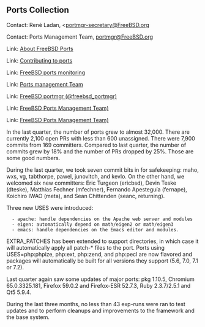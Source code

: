 ## Ports Collection ##

Contact: René Ladan, <portmgr-secretary@FreeBSD.org</email>

Contact: Ports Management Team, <portmgr@FreeBSD.org>

Link:	[About FreeBSD Ports](https://www.FreeBSD.org/ports/)

Link:	[Contributing to ports](https://www.freebsd.org/doc/en_US.ISO8859-1/articles/contributing/ports-contributing.html)

Link:	[FreeBSD ports monitoring](http://portsmon.freebsd.org/index.html)

Link:	[Ports management Team](https://www.freebsd.org/portmgr/index.html)

Link:	[FreeBSD portmgr (@freebsd_portmgr)](https://twitter.com/freebsd_portmgr/)

Link:	[FreeBSD Ports Management Team)](https://www.facebook.com/portmgr)

Link:	[FreeBSD Ports Management Team)](https://plus.google.com/communities/108335846196454338383)

In the last quarter, the number of ports grew to almost 32,000. There
are currently 2,100 open PRs with less than 600 unassigned.  There were
7,900 commits from 169 committers. Compared to last quarter, the number
of commits grew by 18% and the number of PRs dropped by 25%.  Those are
some good numbers.

During the last quarter, we took seven commit bits in for safekeeping:
maho, wxs, vg, tabthorpe, pawel, junovitch, and kevlo.  On the other
hand, we welcomed six new committers: Eric Turgeon (ericbsd), Devin Teske
(dteske), Matthias Fechner (mfechner), Fernando Apesteguía (fernape),
Koichiro IWAO (meta), and Sean Chittenden (seanc, returning).

Three new USES were introduced:

      - apache: handle dependencies on the Apache web server and modules
      - eigen: automatically depend on math/eigen2 or math/eigen3
      - emacs: handle dependencies on the Emacs editor and modules.

EXTRA_PATCHES has been extended to support
directories, in which case it will automatically apply all
patch-* files to the port.  Ports using USES=php:phpize,
php:ext, php:zend, and
php:pecl are now flavored and packages will
automatically be built for all versions they support (5.6, 7.0, 7.1 or
7.2).

Last quarter again saw some updates of major ports: pkg 1.10.5, Chromium
65.0.3325.181, Firefox 59.0.2 and Firefox-ESR 52.7.3, Ruby 2.3.7/2.5.1
and Qt5 5.9.4.

During the last three months, no less than 43 exp-runs were ran to test
updates and to perform cleanups and improvements to the framework and the
base system.
